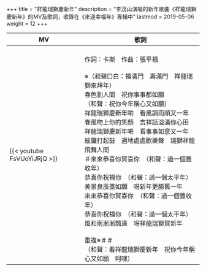 +++
title = "祥龍瑞獅慶新年"
description = "李茂山演唱的新年歌曲《祥龍瑞獅慶新年》的MV及歌詞，收錄在《來迎幸福年》專輯中"
lastmod = 2019-05-06
weight = 12
+++

MV  | 歌詞  
--------------|-------
{{< youtube FsVUoYiJRjQ >}}|<br/>作詞：卡斯　作曲：張平福<br/><br/>※（和聲口白：福滿門　壽滿門　祥龍瑞獅來拜年）<br/>春色到人間　祝你事事都如願<br/>（和聲：祝你今年稱心又如願）<br/>祥龍瑞獅慶新年喲　看風調雨順又一年<br/>春風吻上你的笑顏　吉祥話溢滿你心田<br/>祥龍瑞獅慶新年喲　看事事如意又一年<br/>敲鑼打起鼓　遍地處處歡樂聲　瑞獅祥龍飛舞人間<br/>＃來來恭喜你賀喜你　（和聲：過一個豐收年）<br/>恭喜你祝福你　（和聲：過一個太平年）<br/>美景良辰盡如願　呀新年更勝舊一年<br/>來來恭喜你賀喜你　（和聲：過一個豐收年）<br/>恭喜你祝福你　（和聲：過一個太平年）<br/>風和雨漸漸飄遠　呀祥龍瑞獅賀新年<br/><br/>重複※＃＃<br/>（和聲：看祥龍瑞獅慶新年　祝你今年稱心又如願　呵嘿）